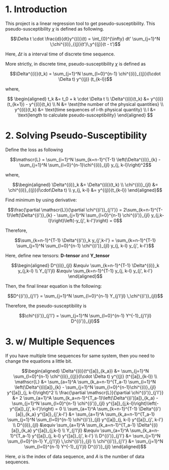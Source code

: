 # 1. Introduction

This project is a linear regression tool to get pseudo-susceptibility. This pseudo-susceptibility $\chi$ is defined as following.

$$\Delta t \cdot \frac{d}{dt}y^{(i)}(t) = \int_{0}^{\infty} dt' \sum_{j=1}^N \;\chi^{(i)}_{(j)}(t')\,y^{(j)}(t - t')$$

Here, $\Delta t$ is a interval time of discrete time sequence.

More strictly, in discrete time, pseudo-susceptibility $\chi$ is defined as

$$\Delta^{(i)}(t_k) = \sum_{j=1}^N \sum_{l=0}^{n-1} \chi^{(i)}_{(j)}(l\cdot \Delta t) y^{(j)} (t_{k-l})$$

where,

$$
\begin{aligned}
t_k &= t_0 + k \cdot \Delta t
\\
\Delta^{(i)}(t_k) &= y^{(i)}(t_{k+1}) - y^{(i)}(t_k)
\\
N &= \text{the number of the physical quantities}
\\
y^{(i)}(t_k) &= \text{time sequences of i-th physical quantity}
\\
l &= \text{length to calculate pseudo-susceptibility}
\end{aligned}
$$

# 2. Solving Pseudo-Susceptibility
Define the loss as following

$$\mathscr{L} = \sum_{i=1}^N \sum_{k=n-1}^{T-1} \left(\Delta^{(i)}_{k} - \sum_{j=1}^N \sum_{l=0}^{n-1}\chi^{(i)}_{jl} y_{j, k-l}\right)^2$$

where,

$$\begin{aligned}
\Delta^{(i)}_k &= \Delta^{(i)}(t_k)
\\
\chi^{(i)}_{jl} &= \chi^{(i)}_{(j)}(l\cdot\Delta t)
\\
y_{j, k-l} &= y^{(j)}(t_{k-l})
\end{aligned}$$

Find minimum by using derivative:

$$\frac{\partial \mathscr{L}}{\partial \chi^{(i')}_{j'l'}} = 2\sum_{k=n-1}^{T-1}\left(\Delta^{(i')}_{k} - \sum_{j=1}^N \sum_{l=0}^{n-1} \chi^{(i')}_{jl} y_{j,k-l}\right)\left(-y_{j', k-l'}\right) = 0$$

Therefore,

$$\sum_{k=n-1}^{T-1} \Delta^{(i')}_k y_{j',k-l'} = \sum_{k=n-1}^{T-1} \sum_{j=1}^N \sum_{l=0}^{n-1} \chi^{(i')}_{jl} y_{j, k-l} y_{j', k-l'}$$

Here, define new tensors: **D-tensor** and **Y_tensor**

$$\begin{aligned}
D^{(i)}_{jl} &\equiv \sum_{k=n-1}^{T-1} \Delta^{(i)}_k y_{j,k-l}
\\
Y_{j'l'jl} &\equiv \sum_{k=n-1}^{T-1} y_{j, k-l} y_{j', k-l'}
\end{aligned}$$

Then, the final linear equation is the following:

$$D^{(i')}_{j'l'} = \sum_{j=1}^N \sum_{l=0}^{n-1} Y_{j'l'jl} \,\chi^{(i')}_{jl}$$

Therefore, the pseudo-susceptibility is

$$\chi^{(i')}_{j'l'} = \sum_{j=1}^N \sum_{l=0}^{n-1} Y^{-1}_{j'l'jl} D^{(i')}_{jl}$$

# 3. w/ Multiple Sequences
If you have multiple time sequences for same system, then you need to change the equations a little bit.

$$\begin{aligned}
\Delta^{(i)}(t^{[a]}_{k_a}) &= \sum_{j=1}^N \sum_{l=0}^{n-1} \chi^{(i)}_{(j)}(l\cdot \Delta t) y^{(j)} (t^{[a]}_{k-l})
\\
\mathscr{L} &= \sum_{a=1}^A \sum_{k_a=n-1}^{T_a-1} \sum_{i=1}^N \left(\Delta^{(i)[a]}_{k} - \sum_{j=1}^N \sum_{l=0}^{n-1}\chi^{(i)}_{jl} y^{[a]}_{j, k-l}\right)^2 
\\
\frac{\partial \mathscr{L}}{\partial \chi^{(i')}_{j'l'}} &= 2 \sum_{a=1}^A \sum_{k_a=n-1}^{T_a-1}\left(\Delta^{(i')[a]}_{k_a} - \sum_{j=1}^N \sum_{l=0}^{n-1} \chi^{(i')}_{jl} y^{[a]}_{j,k-l}\right)\left(-y^{[a]}_{j', k-l'}\right) = 0
\\
\sum_{a=1}^A \sum_{k=n-1}^{T-1} \Delta^{(i')[a]}_{k_a} y^{[a]}_{j',k-l'} &= \sum_{a=1}^A \sum_{k_a=n-1}^{T_a-1} \sum_{j=1}^N \sum_{l=0}^{n-1} \chi^{(i')}_{jl} y^{[a]}_{j, k-l} y^{[a]}_{j', k-l'}
\\
D^{(i)}_{jl} &\equiv \sum_{a=1}^A \sum_{k_a=n-1}^{T_a-1} \Delta^{(i)[a]}_{k_a} y^{[a]}_{j,k-l}
\\
Y_{j'l'jl} &\equiv \sum_{a=1}^A \sum_{k_a=n-1}^{T_a-1} y^{[a]}_{j, k-l} y^{[a]}_{j', k-l'}
\\
D^{(i')}_{j'l'} &= \sum_{j=1}^N \sum_{l=0}^{n-1} Y_{j'l'jl} \,\chi^{(i')}_{jl}
\\
\chi^{(i')}_{j'l'} &= \sum_{j=1}^N \sum_{l=0}^{n-1} Y^{-1}_{j'l'jl} D^{(i')}_{jl}
\end{aligned}$$

Here, $a$ is the index of data sequence, and $A$ is the number of data sequences.